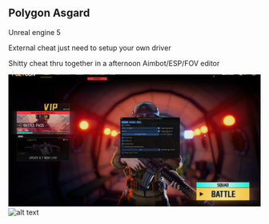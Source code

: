 ## Polygon Asgard

Unreal engine 5

External cheat just need to setup your own driver

Shitty cheat thru together in a afternoon Aimbot/ESP/FOV editor

![alt text](images/Screenshot_1.png)
![alt text](images/Screenshot_2.png)
